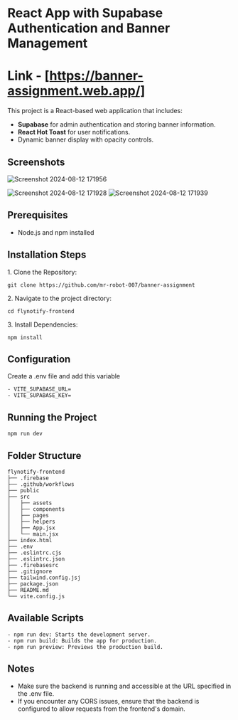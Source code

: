 # React App with Supabase Authentication and Banner Management

# Link - [https://banner-assignment.web.app/]


This project is a React-based web application that includes: 
- **Supabase** for admin authentication and storing banner information.
- **React Hot Toast** for user notifications.
- Dynamic banner display with opacity controls.

## Screenshots
![Screenshot 2024-08-12 171956](https://github.com/user-attachments/assets/5cf2b953-9cc4-434c-9b44-9a7210d8e290)

![Screenshot 2024-08-12 171928](https://github.com/user-attachments/assets/df4eaee8-db56-4b2c-8da6-7feda499b053)
![Screenshot 2024-08-12 171939](https://github.com/user-attachments/assets/e22ee287-5a50-44e4-a21e-56e872d75d11)

## Prerequisites
- Node.js and npm installed
## Installation Steps

<p>1. Clone the Repository:</p>

```
git clone https://github.com/mr-robot-007/banner-assignment
```

<p>2. Navigate to the project directory:</p>

```
cd flynotify-frontend
```

<p>3. Install Dependencies:</p>

```
npm install
```
## Configuration

Create a .env file and add this variable
```
- VITE_SUPABASE_URL=
- VITE_SUPABASE_KEY=
```


## Running the Project
```
npm run dev
```
## Folder Structure
```
flynotify-frontend
├── .firebase
├── .github/workflows
├── public
├── src
│   ├── assets
│   ├── components
│   ├── pages
│   ├── helpers
│   ├── App.jsx
│   └── main.jsx
├── index.html
├── .env
├── .eslintrc.cjs
├── .eslintrc.json
├── .firebasesrc
├── .gitignore
├── tailwind.config.jsj
├── package.json
├── README.md
└── vite.config.js
```
## Available Scripts
```
- npm run dev: Starts the development server.
- npm run build: Builds the app for production.
- npm run preview: Previews the production build.
```
## Notes
- Make sure the backend is running and accessible at the URL specified in the .env file.
- If you encounter any CORS issues, ensure that the backend is configured to allow requests from the frontend's domain.